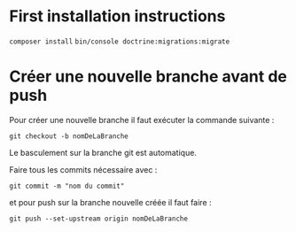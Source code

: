 # First installation instructions

`composer install`
`bin/console doctrine:migrations:migrate`

# Créer une nouvelle branche avant de push

Pour créer une nouvelle branche il faut exécuter la commande suivante :

`git checkout -b nomDeLaBranche`

Le basculement sur la branche git est automatique.

Faire tous les commits nécessaire avec :

`git commit -m "nom du commit"`

et pour push sur la branche nouvelle créée il faut faire :

`git push --set-upstream origin nomDeLaBranche`
